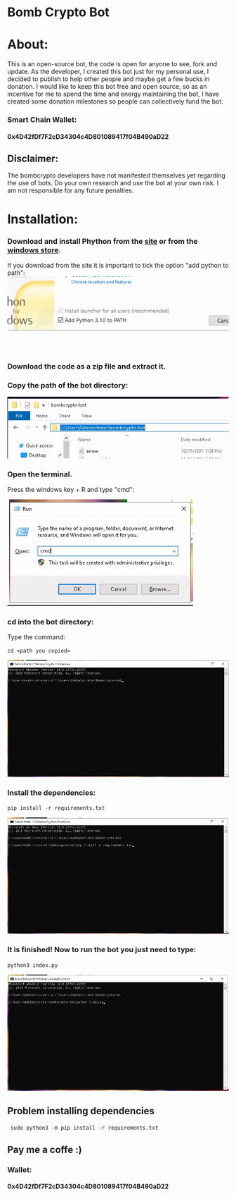 # Bomb Crypto Bot

# About:
This is an open-source bot, the code is open for anyone to see, fork and
update.
As the developer, I created this bot just for my personal use, I decided to
publish to help other people and maybe get a few bucks in donation.
I would like to keep this bot free and open source, so as an incentive for me to spend the time and energy maintaining the
bot, I have created some donation milestones so people can collectively fund
the bot.


### Smart Chain Wallet:
#### 0x4D42fDf7F2cD34304c4D801089417f04B490aD22

## Disclaimer:

The bombcrypto developers have not manifested themselves yet regarding the
use of bots. Do your own research and use the bot at your own risk. I am not
responsible for any future penalties.


# Installation:
### Download and install Phython from the [site](https://www.python.org/downloads/) or from the [windows store](https://www.microsoft.com/p/python-37/9nj46sx7x90p?activetab=pivot:overviewtab).

If you download from the site it is important to tick the option "add python
to path":
![Check Add python to PATH](https://github.com/rexardiente/bombcrypto-bot/raw/ee1b3890e67bc30e372359db9ae3feebc9c928d8/readme-images/path.png)

### Download the code as a zip file and extract it.

### Copy the path of the bot directory:

![caminho](https://github.com/rexardiente/bombcrypto-bot/raw/main/readme-images/address.png)

### Open the terminal.

Press the windows key + R and type "cmd":

![launch terminal](https://github.com/rexardiente/bombcrypto-bot/raw/main/readme-images/cmd.png)

### cd into the bot directory:
Type the command:

```
cd <path you copied>
```

![cd](https://github.com/rexardiente/bombcrypto-bot/raw/main/readme-images/cd.png)

### Install the dependencies:

```
pip install -r requirements.txt
```


![pip](https://github.com/rexardiente/bombcrypto-bot/raw/main/readme-images/pip.png)

### It is finished! Now to run the bot you just need to type:

```
python3 index.py
```

![run](https://github.com/rexardiente/bombcrypto-bot/raw/main/readme-images/run.png)



## Problem installing dependencies
```
 sudo python3 -m pip install -r requirements.txt
```

## Pay me a coffe :)

### Wallet:
#### 0x4D42fDf7F2cD34304c4D801089417f04B490aD22